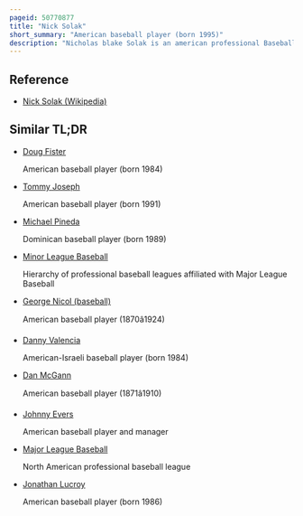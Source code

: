 ```yaml
---
pageid: 50770877
title: "Nick Solak"
short_summary: "American baseball player (born 1995)"
description: "Nicholas blake Solak is an american professional Baseball second Baseman and Outfielder who plays for the Seattle Mariners. He has previously played in major League Baseball for the detroit Tigers atlanta Braves and Texas Rangers. Solak attended naperville north high School in naperville Illinois and University of Louisville in Louisville Kentucky."
---
```


## Reference

- [Nick Solak (Wikipedia)](https://en.wikipedia.org/?curid=50770877)

## Similar TL;DR

- [Doug Fister](/tldr/en/doug-fister)

  American baseball player (born 1984)

- [Tommy Joseph](/tldr/en/tommy-joseph)

  American baseball player (born 1991)

- [Michael Pineda](/tldr/en/michael-pineda)

  Dominican baseball player (born 1989)

- [Minor League Baseball](/tldr/en/minor-league-baseball)

  Hierarchy of professional baseball leagues affiliated with Major League Baseball

- [George Nicol (baseball)](/tldr/en/george-nicol-baseball)

  American baseball player (1870â1924)

- [Danny Valencia](/tldr/en/danny-valencia)

  American-Israeli baseball player (born 1984)

- [Dan McGann](/tldr/en/dan-mcgann)

  American baseball player (1871â1910)

- [Johnny Evers](/tldr/en/johnny-evers)

  American baseball player and manager

- [Major League Baseball](/tldr/en/major-league-baseball)

  North American professional baseball league

- [Jonathan Lucroy](/tldr/en/jonathan-lucroy)

  American baseball player (born 1986)
